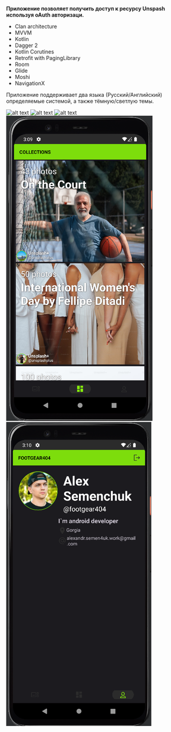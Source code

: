 **Приложение позволяет получить доступ к ресурсу Unspash используя oAuth авторизаци.**

- Clan architecture
- MVVM
- Kotlin
- Dagger 2
- Kotlin Corutines
- Retrofit with PagingLibrary
- Room
- Glide
- Moshi
- NavigationX
  
Приложение поддерживает два языка (Русский/Английский) определяемые системой, а также тёмную/светлую темы.

![alt text](https://github.com/footgear404/unsplash-app/blob/main/unsplash/imgs/1.gif)
![alt text](https://github.com/footgear404/unsplash-app/blob/main/unsplash/imgs/2.gif)
![alt text](https://github.com/footgear404/unsplash-app/blob/main/unsplash/imgs/3.gif)
![alt text](https://github.com/footgear404/unsplash-app/blob/main/unsplash/imgs/4.png)
![alt text](https://github.com/footgear404/unsplash-app/blob/main/unsplash/imgs/5.png)
